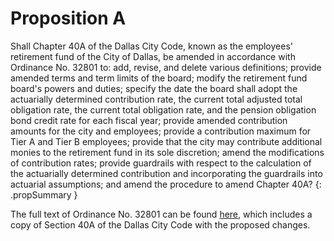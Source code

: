 # Proposition A

Shall Chapter 40A of the Dallas City Code, known as the employees' retirement fund of the City of Dallas, be amended in accordance with Ordinance No. 32801 to: add, revise, and delete various definitions; provide amended terms and term limits of the board; modify the retirement fund board's powers and duties; specify the date the board shall adopt the actuarially determined contribution rate, the current total adjusted total obligation rate, the current total obligation rate, and the pension obligation bond credit rate for each fiscal year; provide amended contribution amounts for the city and employees; provide a contribution maximum for Tier A and Tier B employees; provide that the city may contribute additional monies to the retirement fund in its sole discretion; amend the modifications of contribution rates; provide guardrails with respect to the calculation of the actuarially determined contribution and incorporating the guardrails into actuarial assumptions; and amend the procedure to amend Chapter 40A?
{: .propSummary }

The full text of Ordinance No. 32801 can be found [here](24-1123.pdf), which includes a copy of Section 40A of the Dallas City Code with the proposed changes.
